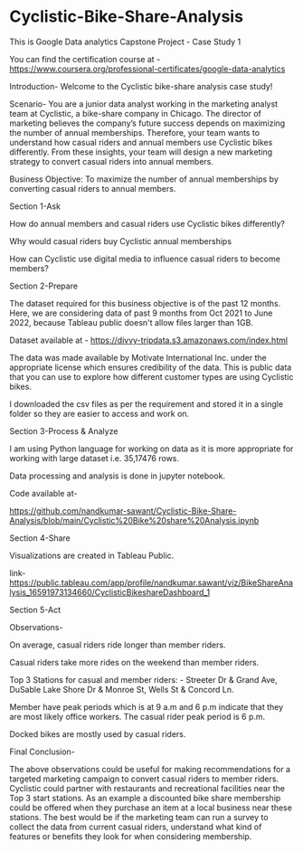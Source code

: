# Cyclistic-Bike-Share-Analysis
This is Google Data analytics Capstone Project - Case Study 1

You can find the certification course at - https://www.coursera.org/professional-certificates/google-data-analytics

Introduction- Welcome to the Cyclistic bike-share analysis case study!

Scenario- You are a junior data analyst working in the marketing analyst team at Cyclistic, a bike-share company in Chicago. The director of marketing believes the company’s future success depends on maximizing the number of annual memberships. Therefore, your team wants to understand how casual riders and annual members use Cyclistic bikes differently. From these insights, your team will design a new marketing strategy to convert casual riders into annual members.

Business Objective: To maximize the number of annual memberships by converting casual riders to annual members.

Section 1-Ask

How do annual members and casual riders use Cyclistic bikes differently?

Why would casual riders buy Cyclistic annual memberships

How can Cyclistic use digital media to influence casual riders to become members?

Section 2-Prepare

The dataset required for this business objective is of the past 12 months. Here, we are considering data of past 9 months from Oct 2021 to June 2022, because Tableau public doesn't allow files larger than 1GB.

Dataset available at - https://divvy-tripdata.s3.amazonaws.com/index.html

The data was made available by Motivate International Inc. under the appropriate license which ensures credibility of the data. This is public data that you can use to explore how different customer types are using Cyclistic bikes.

I downloaded the csv files as per the requirement and stored it in a single folder so they are easier to access and work on.

Section 3-Process & Analyze

I am using Python language for working on data as it is more appropriate for working with large dataset i.e. 35,17476 rows.

Data processing and analysis is done in jupyter notebook.

Code available at-

https://github.com/nandkumar-sawant/Cyclistic-Bike-Share-Analysis/blob/main/Cyclistic%20Bike%20share%20Analysis.ipynb

Section 4-Share

Visualizations are created in Tableau Public. 

link- https://public.tableau.com/app/profile/nandkumar.sawant/viz/BikeShareAnalysis_16591973134660/CyclisticBikeshareDashboard_1

Section 5-Act

Observations-

On average, casual riders ride longer than member riders.

Casual riders take more rides on the weekend than member riders.

Top 3 Stations for casual and member riders: - Streeter Dr & Grand Ave, DuSable Lake Shore Dr & Monroe St, Wells St & Concord Ln.

Member have peak periods which is at 9 a.m and 6 p.m indicate that they are most likely office workers. The casual rider peak period is 6 p.m.

Docked bikes are mostly used by casual riders.

Final Conclusion-

The above observations could be useful for making recommendations for a targeted marketing campaign to convert casual riders to member riders.
Cyclistic could partner with restaurants and recreational facilities near the Top 3 start stations. As an example a discounted bike share membership could be offered when they purchase an item at a local business near these stations.
The best would be if the marketing team can run a survey to collect the data from current casual riders, understand what kind of features or benefits they look for when considering membership.
